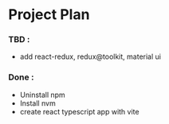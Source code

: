 # Project Plan

### TBD :

- add react-redux, redux@toolkit, material ui

### Done :

- Uninstall npm
- Install nvm
- create react typescript app with vite

